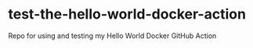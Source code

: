 # test-the-hello-world-docker-action
Repo for using and testing my Hello World Docker GitHub Action

